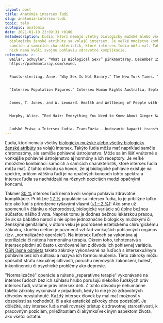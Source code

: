 ```yaml
---
layout: post
title: Anatómia intersex ľudí
slug: anatomia-intersex-ludi
topic: telo
subtopic: anatomia
date: 2021-01-10 23:09:31 +0100
metadescription: Ľudia, ktorí nemajú všetky biologicky mužské alebo všetky
  biologicky ženské atribúty sa volajú intersex. Je veľké množstvo kombinácií
  samčích a samičích charakteristík, ktoré intersex ľudia môžu mať. Takmer 80% z
  nich nemá kvôli svojmu pohlaviu zdravotné komplikácie.
references: >-
  Bailar, Schuyler. “What Is Biological Sex?” pinkmantaray, December 15, 2020.
  https://pinkmantaray.com/sexed.


  Fausto-sterling, Anne. “Why Sex Is Not Binary.” The New York Times. The New York Times, October 25, 2018. https://www.nytimes.com/2018/10/25/opinion/sex-biology-binary.html.


  “Intersex Population Figures.” Intersex Human Rights Australia, September 16, 2020. https://ihra.org.au/16601/intersex-numbers/.


  Jones, T. Jones, and W. Leonard. Health and Wellbeing of People with Intersex Variations. Melbourne, Victora: Department of Health and Human Services, 2019. <https://research-management.mq.edu.au/ws/portalfiles/portal/100001677/Health_and_wellbeing_of_people_with_intersex_variations.pdf>.


  Murphy, Alice. “Red Hair: Everything You Need to Know About Ginger &amp; Redheads.” Who, January 9, 2019. https://www.who.com.au/facts-about-red-heads-and-gingers.


  Ľudské Práva a Intersex Ľudia. TransFúzia – budovanie kapacít trans*organizácie , 2009. <http://www.transfuzia.org/gfx/administration/js/ckeditor/kcfinder/upload/file/%C4%BDudsk%C3%A9%20pr%C3%A1va%20a%20intersex%20%C4%BEudia.pdf>.
---
```

Ľudia, ktorí nemajú všetky [biologicky mužské alebo všetky biologicky ženské atribúty](/pohlavna-anatomia/) sa volajú intersex. Takýto ľudia môžu mať napríklad samčie chromozómy, ale samičie pohlavné ústrojenstvo. Môže sa im líšiť vnútorné a vonkajšie pohlavné ústrojenstvo aj hormóny a ich receptory. Je veľké množstvo kombinácií samčích a samičích charakteristík, ktoré intersex ľudia môžu mať. Z tohto dôvodu sa hovorí, že aj biologické pohlavie existuje na spektre, pričom väčšina ľudí je na opačných koncoch tohto spektra a intersex ľudia sa nachádzajú na rôznych pozíciách medzi opačnými koncami.   

Takmer [80 %](https://research-management.mq.edu.au/ws/portalfiles/portal/100001677/Health_and_wellbeing_of_people_with_intersex_variations.pdf) intersex ľudí nemá kvôli svojmu pohlaviu zdravotné komplikácie. Približne [1,7 %](https://ihra.org.au/16601/intersex-numbers/) populácie sú intersex ľudia, to je približne toľko isto ako ľudí s prirodzene ryšavými vlasmi ([~1 – ](https://www.who.com.au/facts-about-red-heads-and-gingers)[2 %](https://www.who.com.au/facts-about-red-heads-and-gingers))! Ako sme už spomenuli v [článku o rôznorodosti](/roznorodost/), biologické variácie sú úplne bežnou súčasťou nášho života. Napriek tomu je dodnes bežnou lekárskou praxou, že ak sa bábätko narodí s nie úplne jednoznačne biologicky mužskými či ženskými genitáliami, v útlom veku je podrobené estetickému chirurgickému zákroku, ktorého cieľom je pozmeniť vzhľad vonkajších pohlavných orgánov (tzv. „normalizačné operácie“). Na intersex ľuďoch sa vykonáva aj sterilizácia či nútená hormonálna terapia. Okrem toho, tehotenstvá s intersex plodmi sú často ukončované len z dôvodu ich pohlavnej variácie. [OSN jasne odmieta](http://www.transfuzia.org/gfx/administration/js/ckeditor/kcfinder/upload/file/%C4%BDudsk%C3%A9%20pr%C3%A1va%20a%20intersex%20%C4%BEudia.pdf) takéto zákroky vykonávané na ľuďoch s intersexuálnym pohlavím bez ich súhlasu a nazýva ich formou mučenia. Tieto zákroky môžu spôsobiť stratu sexuálnej citlivosti, poruchu nervových zakončení, bolesť, inkontinenciu či psychické problémy ako depresie.

<div class='f-telo box-post'>

"Normalizačné" operácie a nútené „reparatívne terapie“ vykonávané na intersex ľuďoch bez ich súhlasu hrubo porušujú niekoľko ľudských práv intersex ľudí, vrátane práv intersex detí. Z tohto dôvodu je nehumánne takéto zákroky vykonávať v prípadoch, kedy to nie je zo zdravotných dôvodov nevytuhnuté. Každý intersex človek by mal mať možnosť v dospelosti sa rozhodnúť, či a aké estetické zákroky chce podstúpiť. Je dôležité, aby intersex ľudia mali rovnaký prístup k zdravotnej starostlivosti, k pracovným pozíciám, príležitostiam či akýmkoľvek iným aspektom života, ako všetci ostatní.

</div>